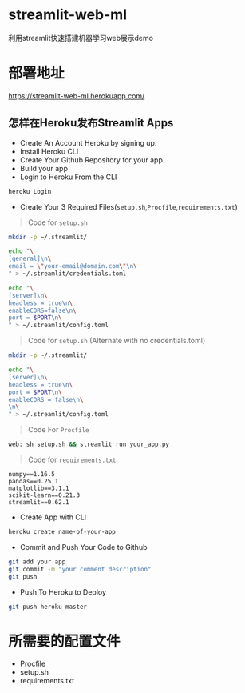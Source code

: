 # streamlit-web-ml
利用streamlit快速搭建机器学习web展示demo

# 部署地址
https://streamlit-web-ml.herokuapp.com/

## 怎样在Heroku发布Streamlit Apps

* Create An Account Heroku by signing up.
* Install Heroku CLI
* Create Your Github Repository for your app
* Build your app
* Login to Heroku From the CLI

```sh 
heroku Login
```

* Create Your 3 Required Files(`setup.sh`,`Procfile`,`requirements.txt`)
> Code for `setup.sh`
```sh
mkdir -p ~/.streamlit/

echo "\
[general]\n\
email = \"your-email@domain.com\"\n\
" > ~/.streamlit/credentials.toml

echo "\
[server]\n\
headless = true\n\
enableCORS=false\n\
port = $PORT\n\
" > ~/.streamlit/config.toml
```

> Code for `setup.sh` (Alternate with no credentials.toml)
```sh
mkdir -p ~/.streamlit/

echo "\
[server]\n\
headless = true\n\
port = $PORT\n\
enableCORS = false\n\
\n\
" > ~/.streamlit/config.toml
```

> Code For `Procfile`
```sh
web: sh setup.sh && streamlit run your_app.py
```

> Code for `requirements.txt`
```
numpy==1.16.5
pandas==0.25.1
matplotlib==3.1.1
scikit-learn==0.21.3
streamlit==0.62.1
```

* Create App with CLI
```sh
heroku create name-of-your-app
```

* Commit and Push Your Code to Github
```sh
git add your app 
git commit -m "your comment description"
git push
```

* Push To Heroku to Deploy
```sh
git push heroku master
```


# 所需要的配置文件
* Procfile
* setup.sh
* requirements.txt
